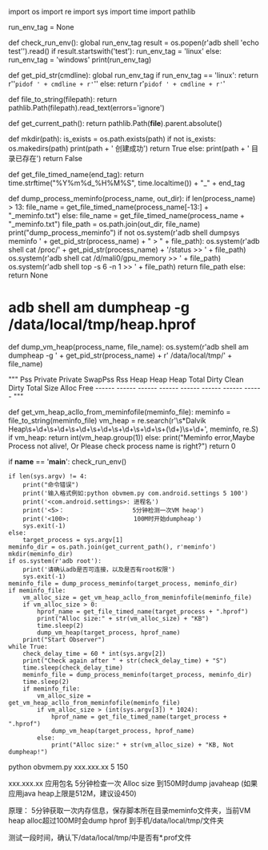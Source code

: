 import os
import re
import sys
import time
import pathlib

run_env_tag = None


def check_run_env():
    global run_env_tag
    result = os.popen(r'adb shell \'echo test\'').read()
    if result.startswith('test'):
        run_env_tag = 'linux'
    else:
        run_env_tag = 'windows'
    print(run_env_tag)


def get_pid_str(cmdline):
    global run_env_tag
    if run_env_tag == 'linux':
        return r'\'`pidof ' + cmdline + r'`\''
    else:
        return r'`pidof ' + cmdline + r'`'


def file_to_string(filepath):
    return pathlib.Path(filepath).read_text(errors='ignore')


def get_current_path():
    return pathlib.Path(__file__).parent.absolute()


def mkdir(path):
    is_exists = os.path.exists(path)
    if not is_exists:
        os.makedirs(path)
        print(path + ' 创建成功')
        return True
    else:
        print(path + ' 目录已存在')
        return False


def get_file_timed_name(end_tag):
    return time.strftime("%Y%m%d_%H%M%S", time.localtime()) + "_" + end_tag


def dump_process_meminfo(process_name, out_dir):
    if len(process_name) > 13:
        file_name = get_file_timed_name(process_name[-13:] + "_meminfo.txt")
    else:
        file_name = get_file_timed_name(process_name + "_meminfo.txt")
    file_path = os.path.join(out_dir, file_name)
    print("dump_process_meminfo")
    if not os.system(r'adb shell dumpsys meminfo ' + get_pid_str(process_name) + " > " + file_path):
        os.system(r'adb shell cat /proc/' + get_pid_str(process_name) + '/status >> ' + file_path)
        os.system(r'adb shell cat /d/mali0/gpu_memory >> ' + file_path)
        os.system(r'adb shell top -s 6 -n 1 >> ' + file_path)
        return file_path
    else:
        return None


# adb shell am dumpheap -g <PID> /data/local/tmp/heap.hprof
def dump_vm_heap(process_name, file_name):
    os.system(r'adb shell am dumpheap -g ' + get_pid_str(process_name) + r' /data/local/tmp/' + file_name)


"""
                   Pss  Private  Private  SwapPss      Rss     Heap     Heap     Heap
                 Total    Dirty    Clean    Dirty    Total     Size    Alloc     Free
                ------   ------   ------   ------   ------   ------   ------   ------
"""


def get_vm_heap_acllo_from_meminfofile(meminfo_file):
    meminfo = file_to_string(meminfo_file)
    vm_heap = re.search(r'\s*Dalvik Heap\s+\d+\s+\d+\s+\d+\s+\d+\s+\d+\s+\d+\s+(\d+)\s+\d+', meminfo, re.S)
    if vm_heap:
        return int(vm_heap.group(1))
    else:
        print("Meminfo error,Maybe Process not alive!, Or Please check process name is right?")
        return 0


if __name__ == '__main__':
    check_run_env()

    if len(sys.argv) != 4:
        print("命令错误")
        print('输入格式例如:python obvmem.py com.android.settings 5 100')
        print('<com.android.settings>: 进程名')
        print('<5>：                   5分钟检测一次VM heap')
        print('<100>:                  100M时开始dumpheap')
        sys.exit(-1)
    else:
        target_process = sys.argv[1]
    meminfo_dir = os.path.join(get_current_path(), r'meminfo')
    mkdir(meminfo_dir)
    if os.system(r'adb root'):
        print('请确认adb是否可连接，以及是否有root权限')
        sys.exit(-1)
    meminfo_file = dump_process_meminfo(target_process, meminfo_dir)
    if meminfo_file:
        vm_alloc_size = get_vm_heap_acllo_from_meminfofile(meminfo_file)
        if vm_alloc_size > 0:
            hprof_name = get_file_timed_name(target_process + ".hprof")
            print("Alloc size:" + str(vm_alloc_size) + "KB")
            time.sleep(2)
            dump_vm_heap(target_process, hprof_name)
        print("Start Observer")
    while True:
        check_delay_time = 60 * int(sys.argv[2])
        print("Check again after " + str(check_delay_time) + "S")
        time.sleep(check_delay_time)
        meminfo_file = dump_process_meminfo(target_process, meminfo_dir)
        time.sleep(2)
        if meminfo_file:
            vm_alloc_size = get_vm_heap_acllo_from_meminfofile(meminfo_file)
            if vm_alloc_size > (int(sys.argv[3]) * 1024):
                hprof_name = get_file_timed_name(target_process + ".hprof")
                dump_vm_heap(target_process, hprof_name)
            else:
                print("Alloc size:" + str(vm_alloc_size) + "KB, Not dumpheap!")


python obvmem.py xxx.xxx.xx 5 150

xxx.xxx.xx 应用包名
5分钟检查一次
Alloc size 到150M时dump javaheap (如果应用java heap上限是512M，建议设450)

原理：
5分钟获取一次内存信息，保存脚本所在目录meminfo文件夹，当前VM heap alloc超过100M时会dump hprof 到手机/data/local/tmp/文件夹

测试一段时间，确认下/data/local/tmp/中是否有*.prof文件
